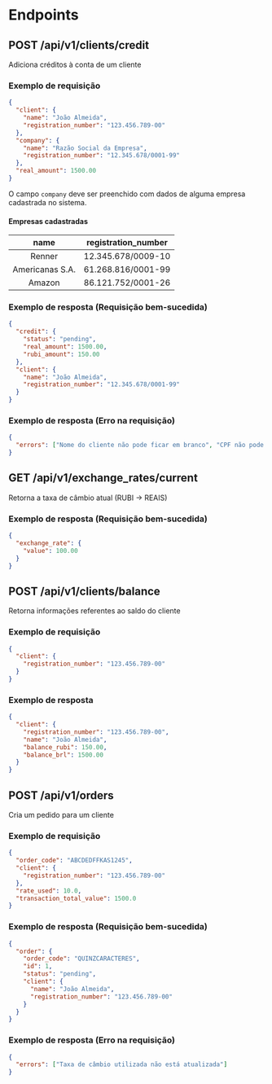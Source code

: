 # Endpoints
## POST /api/v1/clients/credit
Adiciona créditos à conta de um cliente
### Exemplo de requisição
```json
{
  "client": {
    "name": "João Almeida",
    "registration_number": "123.456.789-00"
  },
  "company": {
    "name": "Razão Social da Empresa",
    "registration_number": "12.345.678/0001-99"
  },
  "real_amount": 1500.00
}
```
O campo `company` deve ser preenchido com dados de alguma empresa cadastrada no sistema. 
#### Empresas cadastradas
|       name      | registration_number |
|:---------------:|:-------------------:|
|      Renner     |  12.345.678/0009-10 |
| Americanas S.A. |  61.268.816/0001-99 |
|      Amazon     |  86.121.752/0001-26 |
### Exemplo de resposta (Requisição bem-sucedida)
```json
{
  "credit": {
    "status": "pending",
    "real_amount": 1500.00,
    "rubi_amount": 150.00
  },
  "client": {
    "name": "João Almeida",
    "registration_number": "12.345.678/0001-99"
  }
}
```
### Exemplo de resposta (Erro na requisição)
```json
{
  "errors": ["Nome do cliente não pode ficar em branco", "CPF não pode ficar em branco"]
}
```
## GET /api/v1/exchange_rates/current
Retorna a taxa de câmbio atual (RUBI -> REAIS)
### Exemplo de resposta (Requisição bem-sucedida)
```json
{
  "exchange_rate": {
    "value": 100.00
  }
}
```
## POST /api/v1/clients/balance
Retorna informações referentes ao saldo do cliente
### Exemplo de requisição
```json
{
  "client": {
    "registration_number": "123.456.789-00"
  }
}
```
### Exemplo de resposta
```json
{
  "client": {
    "registration_number": "123.456.789-00",
    "name": "João Almeida",
    "balance_rubi": 150.00,
    "balance_brl": 1500.00
  }
}
```
## POST /api/v1/orders
Cria um pedido para um cliente
### Exemplo de requisição
```json
{
  "order_code": "ABCDEDFFKAS1245",
  "client": {
    "registration_number": "123.456.789-00"
  },
  "rate_used": 10.0,
  "transaction_total_value": 1500.0
}
```
### Exemplo de resposta (Requisição bem-sucedida)
```json
{
  "order": {
    "order_code": "QUINZCARACTERES",
    "id": 1,
    "status": "pending",
    "client": {
      "name": "João Almeida",
      "registration_number": "123.456.789-00"
    }
  }
}
```
### Exemplo de resposta (Erro na requisição)
```json
{
  "errors": ["Taxa de câmbio utilizada não está atualizada"]
}
